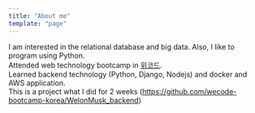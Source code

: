```yaml
---
title: "About me"
template: "page"
---
```

I am interested in the relational database and big data. Also, I like to program using Python.<br>
Attended web technology bootcamp in [위코드](https://wecode.co.kr).<br>
Learned backend technology (Python, Django, Nodejs) and docker and AWS application.<br>
This is a project what I did for 2 weeks (https://github.com/wecode-bootcamp-korea/WelonMusk_backend)
